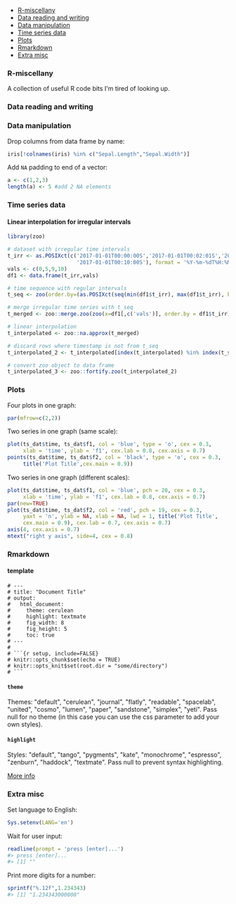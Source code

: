 
-   [R-miscellany](#r-miscellany)
-   [Data reading and writing](#data-reading-and-writing)
-   [Data manipulation](#data-manipulation)
-   [Time series data](#time-series-data)
-   [Plots](#plots)
-   [Rmarkdown](#rmarkdown)
-   [Extra misc](#extra-misc)

<!-- README.md is generated from README.Rmd. Please edit that file -->
### R-miscellany

A collection of useful R code bits I'm tired of looking up.

### Data reading and writing

### Data manipulation

Drop columns from data frame by name:

``` r
iris[!colnames(iris) %in% c("Sepal.Length","Sepal.Width")]
```

Add `NA` padding to end of a vector:

``` r
a <- c(1,2,3)
length(a) <- 5 #add 2 NA elements
```

### Time series data

#### Linear interpolation for irregular intervals

``` r
library(zoo)

# dataset with irregular time intervals
t_irr <- as.POSIXct(c('2017-01-01T00:00:00S','2017-01-01T00:02:01S','2017-01-01T00:07:32S',
                      '2017-01-01T00:10:00S'), format = '%Y-%m-%dT%H:%M:%SS')
vals <- c(0,5,9,10)
df1 <- data.frame(t_irr,vals)

# time sequence with regular intervals
t_seq <- zoo(order.by=(as.POSIXct(seq(min(df1$t_irr), max(df1$t_irr), by = '1 min'))))

# merge irregular time series with t_seq
t_merged <- zoo::merge.zoo(zoo(x=df1[,c('vals')], order.by = df1$t_irr), t_seq)

# linear interpolation
t_interpolated <- zoo::na.approx(t_merged)

# discard rows where timestamp is not from t_seq
t_interpolated_2 <- t_interpolated[index(t_interpolated) %in% index(t_seq)]

# convert zoo object to data frame
t_interpolated_3 <- zoo::fortify.zoo(t_interpolated_2)
```

### Plots

Four plots in one graph:

``` r
par(mfrow=c(2,2))
```

Two series in one graph (same scale):

``` r
plot(ts_dat$time, ts_dat$f1, col = 'blue', type = 'o', cex = 0.3,
     xlab = 'time', ylab = 'f1', cex.lab = 0.8, cex.axis = 0.7)
points(ts_dat$time, ts_dat$f2, col = 'black', type = 'o', cex = 0.3,
     title('Plot Title',cex.main = 0.9))
```

Two series in one graph (different scales):

``` r
plot(ts_dat$time, ts_dat$f1, col = 'blue', pch = 20, cex = 0.3,
     xlab = 'time', ylab = 'f1', cex.lab = 0.8, cex.axis = 0.7)
par(new=TRUE)
plot(ts_dat$time, ts_dat$f2, col = 'red', pch = 19, cex = 0.3,
     yaxt = 'n', ylab = NA, xlab = NA, lwd = 1, title('Plot Title',
     cex.main = 0.9), cex.lab = 0.7, cex.axis = 0.7)
axis(4, cex.axis = 0.7)
mtext("right y axis", side=4, cex = 0.8)
```

### Rmarkdown

#### template

``` text
# ---
# title: "Document Title"
# output: 
#   html_document:
#     theme: cerulean
#     highlight: textmate
#     fig_width: 8
#     fig_height: 5
#     toc: true
# ---
# 
# ```{r setup, include=FALSE}
# knitr::opts_chunk$set(echo = TRUE)
# knitr::opts_knit$set(root.dir = "some/directory")
# ```
```

#### `theme`

Themes: "default", "cerulean", "journal", "flatly", "readable", "spacelab", "united", "cosmo", "lumen", "paper", "sandstone", "simplex", "yeti". Pass null for no theme (in this case you can use the css parameter to add your own styles).

#### `highlight`

Styles: "default", "tango", "pygments", "kate", "monochrome", "espresso", "zenburn", "haddock", "textmate". Pass null to prevent syntax highlighting.

[More info](https://rmarkdown.rstudio.com/html_document_format.html)

### Extra misc

Set language to English:

``` r
Sys.setenv(LANG='en')
```

Wait for user input:

``` r
readline(prompt = 'press [enter]...')
#> press [enter]...
#> [1] ""
```

Print more digits for a number:

``` r
sprintf("%.12f",1.234343)
#> [1] "1.234343000000"
```
